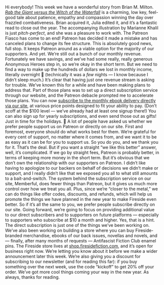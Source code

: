Hi everybody!
This week we have a wonderful story from Brian M. Milton. _[Rab the Giant versus the Witch of the Waterfall](https://firesidefiction.com/rab-the-giant-versus-the-witch-of-the-waterfall)_ is a charming, low key, feel-good tale about patience, empathy and compassion winning the day over frazzled combativeness. Brian acquired it, Julia edited it, and it’s a fantastic read to close out the year. The accompanying illustration by Marianne Khalil is just _pitch-perfect_, and she was a pleasure to work with.
The Patreon Fiasco has come to an end! Patreon has decided it made a mistake and has canceled plans to change its fee structure. This is absolutely good news, full stop. It keeps Patreon around as a viable option for the majority of our supporters.
And yet. We’re still out a bunch of our monthly revenue. Fortunately we have savings, and we’ve had some really, really generous Anonymous Heroes step in, so we’re okay in the short term. But we need to find a way to make up the hundreds of dollars we lost in monthly income, literally overnight 😬 (technically it was a _few_ nights — I know because I didn’t sleep much.)
It’s clear that having just one revenue stream is asking for trouble. We’ve known this for a while and have been making plans to address that. Part of those plans was to set up a direct subscription service through our website, and the Patreon debacle prompted me to accelerate those plans. You can now [subscribe to the monthly ebook delivery directly via our site](https://firesidefiction.com/#support-fireside), at various price points designed to fit your ability to pay. (Don’t scoff at the $100 level — we’ve already had at least one signup there!) You can also sign up for yearly subscriptions, and even send those out as gifts! Just in time for the holidays. 🎁
A lot of people have asked us whether we prefer people support us on Patreon or directly on our site.
First and foremost, everyone should do what works best for them. We’re grateful for every cent of support, no matter where it comes from, and we want it to be as easy as it can be for you to support us. So you do you, and we thank you for it. That’s the deal. 
But if you want a straight “we like this better” answer, well, it’s complicated. 
If we go by straight fees, Patreon is probably better, in terms of keeping more money in the short term. But it’s obvious that we don’t own the relationship with our supporters on Patreon. I didn’t like having to apologize to our backers on behalf of decisions we didn’t make or support, and I really didn’t like that we exposed you all to what still amounts to a bait-and-switch.
The system behind the subscription service on our site, Memberful, does fewer things than Patreon, but it gives us much more control over how we treat you all. Plus, since we’re “closer to the metal,” we can do things like offer codes, discounts, and refunds, which will help us promote the things we have planned in the new year to make Fireside even better.
So if it’s all the same to you, we prefer people subscribe directly on our site. Going forward, we’re going to focus on providing additional value to our direct subscribers and to supporters on future platforms — especially to supporters who subscribe at $10 a month and higher. Yes, that is a hint.
The direct subscription is just one of the things we’ve been working on.  We’ve also been working on building a store where you can buy Fireside-branded merchandise, ebooks of our back issues, novellas and novels, and — finally, after many months of requests — Antifascist Fiction Club enamel pins. The Fireside store lives at [shop.firesidefiction.com](https://shop.firesidefiction.com), and it’s open for business right now. We’re letting you know about it before we make a wider announcement later this week. We’re also giving you a discount for subscribing to our newsletter (and for reading this far): if you buy something over the next week, use the code “kickoff” to get 20% off your order.
We’ve got more cool things coming your way in the new year. 
As always, thanks for reading.
